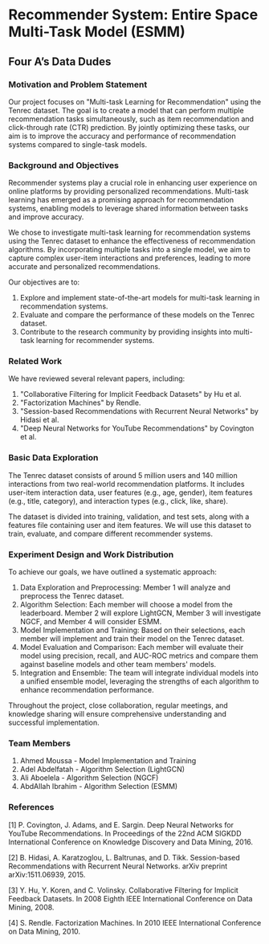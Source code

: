 # Recommender System: Entire Space Multi-Task Model (ESMM)

## Four A’s Data Dudes

### Motivation and Problem Statement

Our project focuses on "Multi-task Learning for Recommendation" using the Tenrec dataset. The goal is to create a model that can perform multiple recommendation tasks simultaneously, such as item recommendation and click-through rate (CTR) prediction. By jointly optimizing these tasks, our aim is to improve the accuracy and performance of recommendation systems compared to single-task models.

### Background and Objectives

Recommender systems play a crucial role in enhancing user experience on online platforms by providing personalized recommendations. Multi-task learning has emerged as a promising approach for recommendation systems, enabling models to leverage shared information between tasks and improve accuracy.

We chose to investigate multi-task learning for recommendation systems using the Tenrec dataset to enhance the effectiveness of recommendation algorithms. By incorporating multiple tasks into a single model, we aim to capture complex user-item interactions and preferences, leading to more accurate and personalized recommendations.

Our objectives are to:
1. Explore and implement state-of-the-art models for multi-task learning in recommendation systems.
2. Evaluate and compare the performance of these models on the Tenrec dataset.
3. Contribute to the research community by providing insights into multi-task learning for recommender systems.

### Related Work

We have reviewed several relevant papers, including:
1. "Collaborative Filtering for Implicit Feedback Datasets" by Hu et al.
2. "Factorization Machines" by Rendle.
3. "Session-based Recommendations with Recurrent Neural Networks" by Hidasi et al.
4. "Deep Neural Networks for YouTube Recommendations" by Covington et al.

### Basic Data Exploration

The Tenrec dataset consists of around 5 million users and 140 million interactions from two real-world recommendation platforms. It includes user-item interaction data, user features (e.g., age, gender), item features (e.g., title, category), and interaction types (e.g., click, like, share).

The dataset is divided into training, validation, and test sets, along with a features file containing user and item features. We will use this dataset to train, evaluate, and compare different recommender systems.

### Experiment Design and Work Distribution

To achieve our goals, we have outlined a systematic approach:

1. Data Exploration and Preprocessing: Member 1 will analyze and preprocess the Tenrec dataset.
2. Algorithm Selection: Each member will choose a model from the leaderboard. Member 2 will explore LightGCN, Member 3 will investigate NGCF, and Member 4 will consider ESMM.
3. Model Implementation and Training: Based on their selections, each member will implement and train their model on the Tenrec dataset.
4. Model Evaluation and Comparison: Each member will evaluate their model using precision, recall, and AUC-ROC metrics and compare them against baseline models and other team members' models.
5. Integration and Ensemble: The team will integrate individual models into a unified ensemble model, leveraging the strengths of each algorithm to enhance recommendation performance.

Throughout the project, close collaboration, regular meetings, and knowledge sharing will ensure comprehensive understanding and successful implementation.

### Team Members

1. Ahmed Moussa - Model Implementation and Training
2. Adel Abdelfatah - Algorithm Selection (LightGCN)
3. Ali Aboelela - Algorithm Selection (NGCF)
4. AbdAllah Ibrahim - Algorithm Selection (ESMM)

### References

[1] P. Covington, J. Adams, and E. Sargin. Deep Neural Networks for YouTube Recommendations. In Proceedings of the 22nd ACM SIGKDD International Conference on Knowledge Discovery and Data Mining, 2016.

[2] B. Hidasi, A. Karatzoglou, L. Baltrunas, and D. Tikk. Session-based Recommendations with Recurrent Neural Networks. arXiv preprint arXiv:1511.06939, 2015.

[3] Y. Hu, Y. Koren, and C. Volinsky. Collaborative Filtering for Implicit Feedback Datasets. In 2008 Eighth IEEE International Conference on Data Mining, 2008.

[4] S. Rendle. Factorization Machines. In 2010 IEEE International Conference on Data Mining, 2010.
